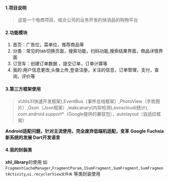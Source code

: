 #### 1.项目说明
> 这是一个电商项目，结合公司的业务开发的快消品的购物平台

#### 2.功能模块

1. 首页：广告位，菜单位，推荐商品等
2. 分类：常见的tab切换页面，搜索功能，扫码功能,搜索结果界面，商品详情界面    
3. 订货车：创建订单数据 ，提交订单，订单计算等
4. 我的:用户信息更改,头像上传,登录注册，关注的信息，订单管理，支付，查询，评价等

#### 3.第三方框架使用
>   xUtils3(快速开发框架),EventBus（事件总线框架）,PhotoView（手势图片）,Gson（Json框架）,leakcanary(内存检测),avoscloud(统计),
    com.android.support*（Google提供的兼容包），autolayout（自适应框架）
       
**Android适配问题，针对主流使用，完全废弃低端机适配，变革**
**Google Fuchsia新系统的发展 Dart开发语言**

#### 4.我的封装类
**xhl_library**的使用
如 `FragmentCacheManager`,`FragmentParam,ISumFragment,SumFragment,SumFragmentActivity`,`ui.recyclerView文件夹` 等类封装使用